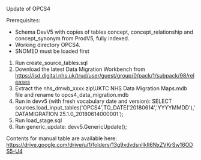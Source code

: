 Update of OPCS4

Prerequisites:
- Schema DevV5 with copies of tables concept, concept_relationship and concept_synonym from ProdV5, fully indexed.
- Working directory OPCS4.
- SNOMED must be loaded first

1. Run create_source_tables.sql
2. Download the latest Data Migration Workbench from https://isd.digital.nhs.uk/trud/user/guest/group/0/pack/1/subpack/98/releases
3. Extract the nhs_dmwb_xxxx.zip\UKTC NHS Data Migration Maps.mdb file and rename to opcs4_data_migration.mdb
4. Run in devv5 (with fresh vocabulary date and version): SELECT sources.load_input_tables('OPCS4',TO_DATE('20180614','YYYYMMDD'),'DATAMIGRATION 25.1.0_20180614000001');
5. Run load_stage.sql
6. Run generic_update: devv5.GenericUpdate();

Contents for manual table are available here:
https://drive.google.com/drive/u/1/folders/13g9xdvdsnllkII6NxZVKrSw16ODS5-U4

